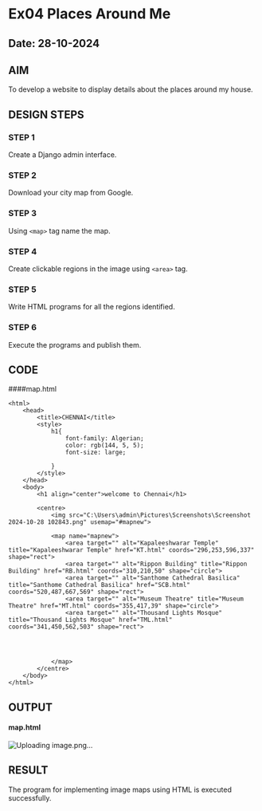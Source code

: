 # Ex04 Places Around Me
## Date: 28-10-2024

## AIM
To develop a website to display details about the places around my house.

## DESIGN STEPS

### STEP 1
Create a Django admin interface.

### STEP 2
Download your city map from Google.

### STEP 3
Using ```<map>``` tag name the map.

### STEP 4
Create clickable regions in the image using ```<area>``` tag.

### STEP 5
Write HTML programs for all the regions identified.

### STEP 6
Execute the programs and publish them.

## CODE
####map.html

```
<html>
    <head>
        <title>CHENNAI</title>
        <style>
            h1{
                font-family: Algerian;
                color: rgb(144, 5, 5);
                font-size: large;
                
            }
        </style>
    </head>
    <body>
        <h1 align="center">welcome to Chennai</h1>
        
        <centre>
            <img src="C:\Users\admin\Pictures\Screenshots\Screenshot 2024-10-28 102843.png" usemap="#mapnew">
            
            <map name="mapnew">
                <area target="" alt="Kapaleeshwarar Temple" title="Kapaleeshwarar Temple" href="KT.html" coords="296,253,596,337" shape="rect">
                <area target="" alt="Rippon Building" title="Rippon Building" href="RB.html" coords="310,210,50" shape="circle">
                <area target="" alt="Santhome Cathedral Basilica" title="Santhome Cathedral Basilica" href="SCB.html" coords="520,487,667,569" shape="rect">
                <area target="" alt="Museum Theatre" title="Museum Theatre" href="MT.html" coords="355,417,39" shape="circle">
                <area target="" alt="Thousand Lights Mosque" title="Thousand Lights Mosque" href="TML.html" coords="341,450,562,503" shape="rect">
                

            
        
            </map> 
        </centre> 
    </body>
</html>
```



## OUTPUT

#### map.html
![Uploading image.png…]()






## RESULT
The program for implementing image maps using HTML is executed successfully.
